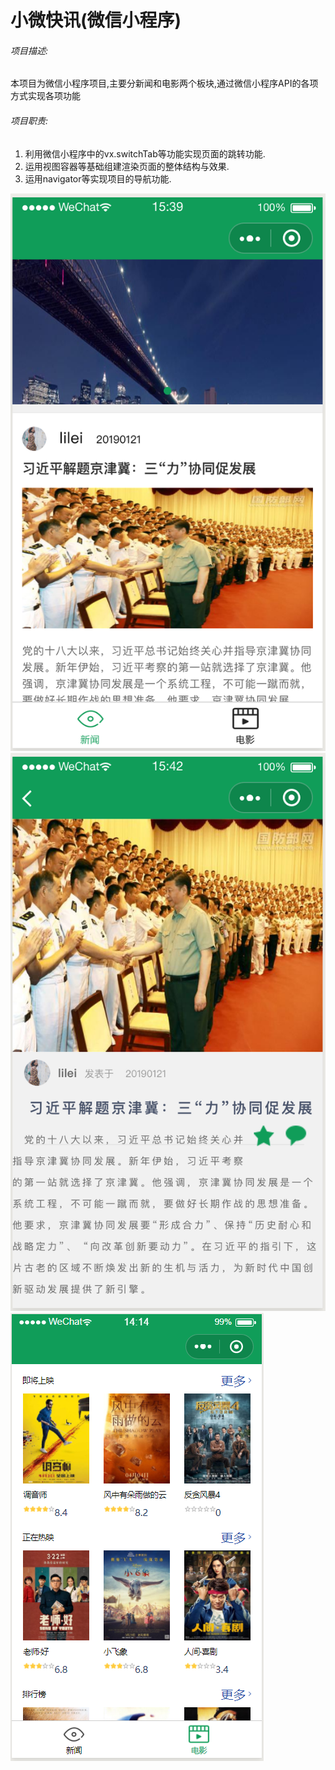 # 小微快讯(微信小程序)

###### 项目描述:

本项目为微信小程序项目,主要分新闻和电影两个板块,通过微信小程序API的各项方式实现各项功能
​
###### 项目职责:

1. 利用微信小程序中的vx.switchTab等功能实现页面的跳转功能.
2. ​运用视图容器等基础组建渲染页面的整体结构与效果.
3. 运用navigator等实现项目的导航功能.

![douban](pic/1.png)
![douban](pic/2.png)
![douban](pic/3.png)